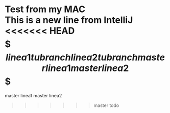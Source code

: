 Test from my MAC<br>
This is a new line from IntelliJ
<<<<<<< HEAD
$$$$$$$$$$$$$$$$$$$
linea 1 tu branch
linea 2 tu branch
master linea1
master linea2
$$$$$$$$$$$$$$$$$$$
=======
master linea1
master linea2
>>>>>>> master
todo
